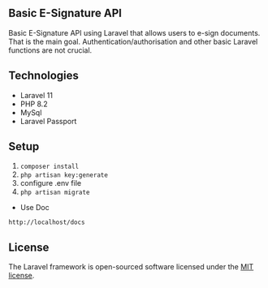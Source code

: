 
## Basic E-Signature API

Basic E-Signature API using Laravel that allows users to e-sign documents. That is the main goal. Authentication/authorisation and other basic Laravel functions are not crucial.

## Technologies
- Laravel 11
- PHP 8.2
- MySql
- Laravel Passport

## Setup
1. `composer install`
2. `php artisan key:generate`
3. configure .env file
4. `php artisan migrate`

- Use Doc
 ```
 http://localhost/docs
 ```

## License

The Laravel framework is open-sourced software licensed under the [MIT license](https://opensource.org/licenses/MIT).
